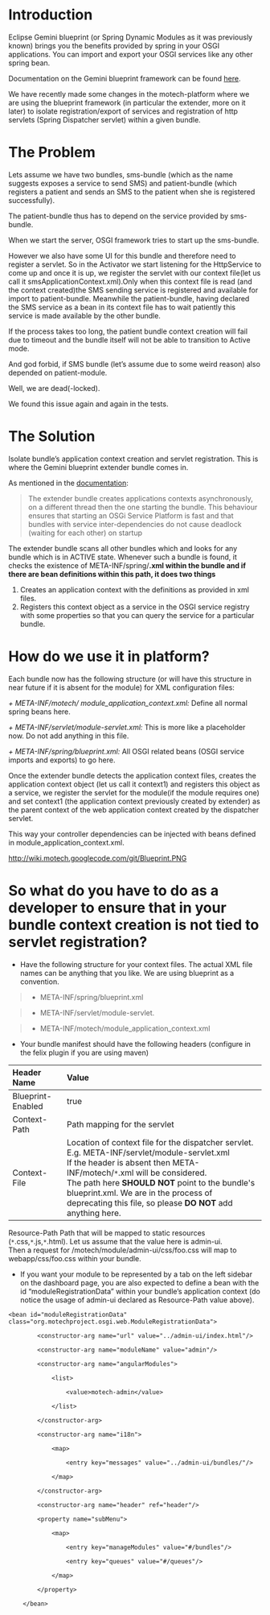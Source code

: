 # Introduction #
Eclipse Gemini blueprint (or Spring Dynamic Modules as it was previously known) brings you the benefits provided by spring in your OSGI applications. You can import and export your OSGI services like any other spring bean.

Documentation on the Gemini blueprint framework can be found [here](http://www.eclipse.org/gemini/blueprint/documentation/).

We have recently made some changes in the motech-platform where we are using the blueprint framework (in particular the extender, more on it later) to isolate registration/export of services and registration of http servlets (Spring Dispatcher servlet) within a given bundle.

# The Problem #
Lets assume we have two bundles, sms-bundle (which as the name suggests exposes a service to send SMS) and patient-bundle (which registers a patient and sends an SMS to the patient when she is registered successfully).

The patient-bundle thus has to depend on the service provided by sms-bundle.

When we start the server, OSGI framework tries to start up the sms-bundle.

However we also have some UI for this bundle and therefore need to register a servlet. So in the Activator we start listening for the HttpService to come up and once it is up, we register the servlet with our context file(let us call it smsApplicationContext.xml).Only when this context file is read (and the context created)the SMS sending service is registered and available for import to patient-bundle.
Meanwhile the patient-bundle, having declared the SMS service as a bean in its context file has to wait patiently this service is made available by the other bundle.

If the process takes too long, the patient bundle context creation will fail due to timeout and the bundle itself will not be able to transition to Active mode.

And god forbid, if SMS bundle (let’s assume due to some weird reason) also depended on patient-module.

Well, we are dead(-locked).

We found this issue again and again in the tests.

# The Solution #
Isolate bundle’s application context creation and servlet registration.
This is where the Gemini blueprint extender bundle comes in.

As mentioned in the [documentation](http://static.springsource.org/osgi/docs/1.2.1/reference/html/bnd-app-ctx.html):

> The extender bundle creates applications contexts asynchronously, on a
> different thread then the one starting the bundle. This behaviour
> ensures that starting an OSGi Service Platform is fast and that bundles
> with service inter-dependencies do not cause deadlock (waiting for each
> other) on startup

The extender bundle scans all other bundles which and looks for any bundle which is in ACTIVE state. Whenever such a bundle is found, it checks the existence of META-INF/spring/**.xml within the bundle and if there are bean definitions within this path, it does two things**

  1. Creates an application context with the definitions as provided in xml files.
  1. Registers this context object as a service in the OSGI service registry with some properties so that you can query the service for a particular bundle.

# How do we use it in platform? #
Each bundle now has the following structure (or will have this structure in near future if it is absent for the module) for XML configuration files:

_+ META-INF/motech/ module\_application\_context.xml:_ Define all normal spring beans here.

_+ META-INF/servlet/module-servlet.xml:_ This is more like a placeholder now. Do not add anything in this file.

_+ META-INF/spring/blueprint.xml:_ All OSGI related beans (OSGI service imports and exports) to go here.

Once the extender bundle detects the application context files, creates the application context object (let us call it context1) and registers this object as a service, we register the servlet for the module(if the module requires one) and set context1 (the application context previously created by extender) as the parent context of  the web application context created by the dispatcher servlet.

This way your controller dependencies can be injected with beans defined in module\_application\_context.xml.

http://wiki.motech.googlecode.com/git/Blueprint.PNG

# So what do you have to do as a developer to ensure that in your bundle context creation is not tied to servlet registration? #

  * Have the following structure for your context files. The actual XML file names can be anything that you like. We are using blueprint as a convention.

> + META-INF/spring/blueprint.xml

> + META-INF/servlet/module-servlet.

> + META-INF/motech/module\_application\_context.xml

  * Your bundle manifest should have the following headers (configure in the felix plugin if you are using maven)

| Header Name | Value |
|:------------|:------|
| Blueprint-Enabled | true  |
| Context-Path | Path mapping for the servlet |
| Context-File | Location of context file for the dispatcher servlet. E.g. META-INF/servlet/module-servlet.xml <br>If the header is absent then META-INF/motech/<code>*</code>.xml will be considered. <br>The path here <b>SHOULD NOT</b> point to the bundle's blueprint.xml. We are in the process of deprecating this file, so please <b>DO NOT</b> add anything here. <br>
<tr><td> Resource-Path </td><td> Path that will be mapped to static resources (<code>*</code>.css,<code>*</code>.js,<code>*</code>.html). Let us assume that the value here is admin-ui. <br>Then a request for /motech/module/admin-ui/css/foo.css will map to webapp/css/foo.css within your bundle. </td></tr></tbody></table>

<ul><li>If you want your module to be represented by a tab on the left sidebar on the dashboard page, you are also expected to define a bean with the id “moduleRegistrationData” within your bundle’s application context (do notice the usage of admin-ui declared as Resource-Path value above).</li></ul>

<pre><code>&lt;bean id="moduleRegistrationData" class="org.motechproject.osgi.web.ModuleRegistrationData"&gt;<br>
        &lt;constructor-arg name="url" value="../admin-ui/index.html"/&gt;<br>
        &lt;constructor-arg name="moduleName" value="admin"/&gt;<br>
        &lt;constructor-arg name="angularModules"&gt;<br>
            &lt;list&gt;<br>
                &lt;value&gt;motech-admin&lt;/value&gt;<br>
            &lt;/list&gt;<br>
        &lt;/constructor-arg&gt;<br>
        &lt;constructor-arg name="i18n"&gt;<br>
            &lt;map&gt;<br>
                &lt;entry key="messages" value="../admin-ui/bundles/"/&gt;<br>
            &lt;/map&gt;<br>
        &lt;/constructor-arg&gt;<br>
        &lt;constructor-arg name="header" ref="header"/&gt;<br>
        &lt;property name="subMenu"&gt;<br>
            &lt;map&gt;<br>
                &lt;entry key="manageModules" value="#/bundles"/&gt;<br>
                &lt;entry key="queues" value="#/queues"/&gt;<br>
            &lt;/map&gt;<br>
        &lt;/property&gt;<br>
    &lt;/bean&gt;<br>
</code></pre>

